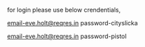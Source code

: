 for login please use below crendentials,

email-eve.holt@reqres.in
password-cityslicka

email-eve.holt@reqres.in
password-pistol